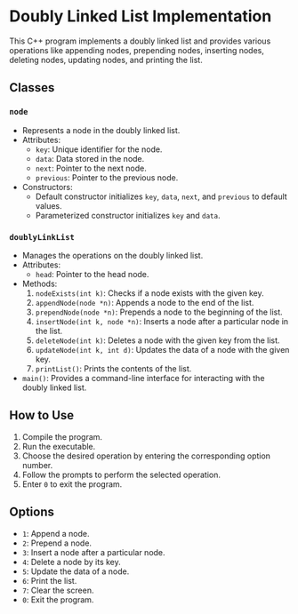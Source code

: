 # Doubly Linked List Implementation

This C++ program implements a doubly linked list and provides various operations like appending nodes, prepending nodes, inserting nodes, deleting nodes, updating nodes, and printing the list. 

## Classes

### `node`

- Represents a node in the doubly linked list.
- Attributes:
  - `key`: Unique identifier for the node.
  - `data`: Data stored in the node.
  - `next`: Pointer to the next node.
  - `previous`: Pointer to the previous node.
- Constructors:
  - Default constructor initializes `key`, `data`, `next`, and `previous` to default values.
  - Parameterized constructor initializes `key` and `data`.

### `doublyLinkList`

- Manages the operations on the doubly linked list.
- Attributes:
  - `head`: Pointer to the head node.
- Methods:
  1. `nodeExists(int k)`: Checks if a node exists with the given key.
  2. `appendNode(node *n)`: Appends a node to the end of the list.
  3. `prependNode(node *n)`: Prepends a node to the beginning of the list.
  4. `insertNode(int k, node *n)`: Inserts a node after a particular node in the list.
  5. `deleteNode(int k)`: Deletes a node with the given key from the list.
  6. `updateNode(int k, int d)`: Updates the data of a node with the given key.
  7. `printList()`: Prints the contents of the list.
- `main()`: Provides a command-line interface for interacting with the doubly linked list.

## How to Use

1. Compile the program.
2. Run the executable.
3. Choose the desired operation by entering the corresponding option number.
4. Follow the prompts to perform the selected operation.
5. Enter `0` to exit the program.

## Options

- `1`: Append a node.
- `2`: Prepend a node.
- `3`: Insert a node after a particular node.
- `4`: Delete a node by its key.
- `5`: Update the data of a node.
- `6`: Print the list.
- `7`: Clear the screen.
- `0`: Exit the program.

